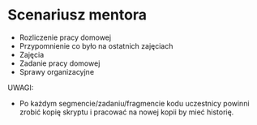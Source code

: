 Scenariusz mentora
==================

- Rozliczenie pracy domowej
- Przypomnienie co było na ostatnich zajęciach
- Zajęcia
- Zadanie pracy domowej
- Sprawy organizacyjne


UWAGI:
- Po każdym segmencie/zadaniu/fragmencie kodu uczestnicy powinni zrobić kopię skryptu i pracować na nowej kopii by mieć historię.